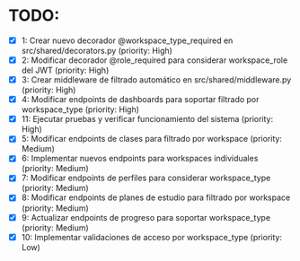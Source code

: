 # TODO:

- [x] 1: Crear nuevo decorador @workspace_type_required en src/shared/decorators.py (priority: High)
- [x] 2: Modificar decorador @role_required para considerar workspace_role del JWT (priority: High)
- [x] 3: Crear middleware de filtrado automático en src/shared/middleware.py (priority: High)
- [x] 4: Modificar endpoints de dashboards para soportar filtrado por workspace_type (priority: High)
- [x] 11: Ejecutar pruebas y verificar funcionamiento del sistema (priority: High)
- [x] 5: Modificar endpoints de clases para filtrado por workspace (priority: Medium)
- [x] 6: Implementar nuevos endpoints para workspaces individuales (priority: Medium)
- [x] 7: Modificar endpoints de perfiles para considerar workspace_type (priority: Medium)
- [x] 8: Modificar endpoints de planes de estudio para filtrado por workspace (priority: Medium)
- [x] 9: Actualizar endpoints de progreso para soportar workspace_type (priority: Medium)
- [x] 10: Implementar validaciones de acceso por workspace_type (priority: Low)
